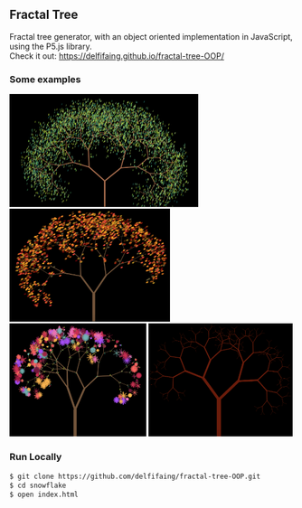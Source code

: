 ##  Fractal Tree 
Fractal tree generator, with an object oriented implementation in JavaScript, using the P5.js library. <br>
Check it out: https://delfifaing.github.io/fractal-tree-OOP/

### Some examples
<p float="left">
 <img src="example_images/tree1.png" height="200px"/>
 <img src="example_images/tree2.png" height="200px"/>
 <img src="example_images/tree3.png" height="200px"/>
  <img src="example_images/tree4.png" height="200px"/>
</p>

### Run Locally
```
$ git clone https://github.com/delfifaing/fractal-tree-OOP.git
$ cd snowflake
$ open index.html
```
